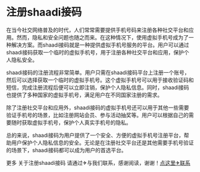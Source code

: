 # 注册shaadi接码

在当今社交网络普及的时代，人们常常需要提供手机号码来注册各种社交平台和应用。然而，隐私和安全问题也随之而来。在这种情况下，使用虚拟手机号成为了一种解决方案。而shaadi接码就是一种提供虚拟手机号服务的平台。用户可以通过shaadi接码获取一个临时的虚拟手机号，用于注册各种社交平台和应用，保护个人隐私安全。

shaadi接码的注册流程非常简单。用户只需在shaadi接码平台上注册一个账号，然后可以选择获取一个临时的虚拟手机号。这个虚拟手机号可以用于接收验证码和短信，完成注册流程后便可以立即注销，保护个人隐私信息。同时，shaadi接码也提供了多种国家的虚拟手机号，满足用户在不同国家注册的需求。

除了注册社交平台和应用外，shaadi接码的虚拟手机号还可以用于其他一些需要验证手机号的场景，比如注册网站会员、参与活动抽奖等。用户可以根据自己的需要随时获取虚拟手机号，保护个人真实手机号的隐私。

总的来说，shaadi接码为用户提供了一个安全、方便的虚拟手机号注册平台，帮助用户保护个人隐私信息的安全。无论是在注册社交平台还是其他需要手机号验证的场景下，shaadi接码都可以成为用户的首选平台。

更多 关于注册shaadi接码 请通过✈与我们联系，感谢阅读，谢谢！[点这里✈联系](https://111.k02.cc)